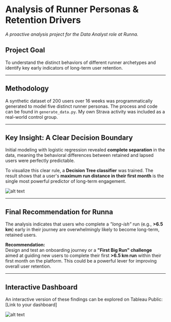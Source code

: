 # Analysis of Runner Personas & Retention Drivers  
*A proactive analysis project for the Data Analyst role at Runna.*

## Project Goal  
To understand the distinct behaviors of different runner archetypes and identify key early indicators of long-term user retention.

---

## Methodology  
A synthetic dataset of 200 users over 16 weeks was programmatically generated to model five distinct runner personas. The process and code can be found in `generate_data.py`. My own Strava activity was included as a real-world control group.

---

## Key Insight: A Clear Decision Boundary  
Initial modeling with logistic regression revealed **complete separation** in the data, meaning the behavioral differences between retained and lapsed users were perfectly predictable.

To visualize this clear rule, a **Decision Tree classifier** was trained. The result shows that a user's **maximum run distance in their first month** is the single most powerful predictor of long-term engagement.

![alt text](https://github.com/[username]/[reponame]/blob/[branch]/image.jpg?raw=true)

---

## Final Recommendation for Runna  
The analysis indicates that users who complete a *"long-ish"* run (e.g., **>6.5 km**) early in their journey are overwhelmingly likely to become long-term, retained users.

**Recommendation:**  
Design and test an onboarding journey or a **"First Big Run" challenge** aimed at guiding new users to complete their first **>6.5 km run** within their first month on the platform. This could be a powerful lever for improving overall user retention.

---

## Interactive Dashboard  
An interactive version of these findings can be explored on Tableau Public:  
[Link to your dashboard]

![alt text](https://github.com/[username]/[reponame]/blob/[branch]/image.jpg?raw=true)

